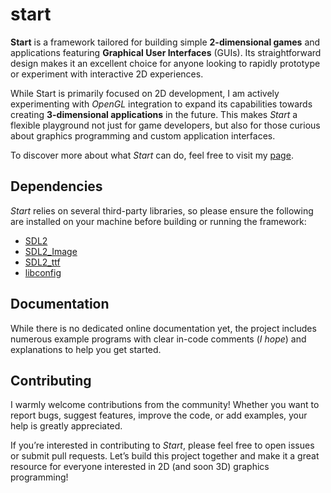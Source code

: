# start

**Start** is a framework tailored for building simple **2-dimensional games** and applications featuring **Graphical User Interfaces** (GUIs). Its straightforward design makes it an excellent choice for anyone looking to rapidly prototype or experiment with interactive 2D experiences.

While Start is primarily focused on 2D development, I am actively experimenting with *OpenGL* integration to expand its capabilities towards creating **3-dimensional applications** in the future. This makes *Start* a flexible playground not just for game developers, but also for those curious about graphics programming and custom application interfaces.

To discover more about what *Start* can do, feel free to visit my [page](https://paul-green-stone.github.io/paul-green-stone/).

## Dependencies

*Start* relies on several third-party libraries, so please ensure the following are installed on your machine before building or running the framework:

* [SDL2](https://www.libsdl.org/)
* [SDL2_Image](https://github.com/libsdl-org/SDL_image)
* [SDL2_ttf](https://github.com/libsdl-org/SDL_ttf)
* [libconfig](https://hyperrealm.github.io/libconfig/)

## Documentation

While there is no dedicated online documentation yet, the project includes numerous example programs with clear in-code comments (*I hope*) and explanations to help you get started.

## Contributing

I warmly welcome contributions from the community! Whether you want to report bugs, suggest features, improve the code, or add examples, your help is greatly appreciated.

If you’re interested in contributing to *Start*, please feel free to open issues or submit pull requests. Let’s build this project together and make it a great resource for everyone interested in 2D (and soon 3D) graphics programming!
